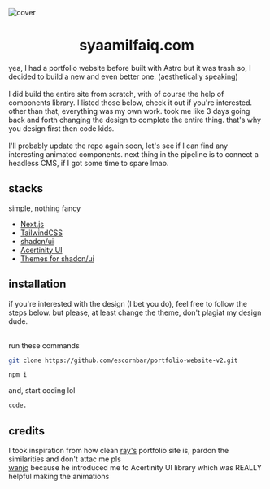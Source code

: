 ![cover](https://github.com/escornbar/portfolio-website-v2/assets/74599637/46a5124d-6128-437b-86da-da6b3c6f5162)

<h1 align="center">
  syaamilfaiq.com
</h1>

yea, I had a portfolio website before built with Astro but it was trash so, I decided to build a new and even better one. (aesthetically speaking)
<br/><br/>
I did build the entire site from scratch, with of course the help of components library. I listed those below, check it out if you're interested. other than that, everything was my own work.
took me like 3 days going back and forth changing the design to complete the entire thing. that's why you design first then code kids.
<br/><br/>
I'll probably update the repo again soon, let's see if I can find any interesting animated components. next thing in the pipeline is to connect a headless CMS, if I got some time to spare lmao. 

## stacks
simple, nothing fancy
<br/>
- [Next.js](https://nextjs.org)
- [TailwindCSS](https://tailwindcss.com)
- [shadcn/ui](https://ui.shadcn.com)
- [Acertinity UI](https://ui.aceternity.com)
- [Themes for shadcn/ui](https://ui.jln.dev)

## installation

if you're interested with the design (I bet you do), feel free to follow the steps below. but please, at least change the theme, don't plagiat my design dude.
<br/><br/>

run these commands
```sh
git clone https://github.com/escornbar/portfolio-website-v2.git
```
```sh
npm i
```
and, start coding lol
```sh
code.
```

## credits
I took inspiration from how clean [ray's](https://github.com/mdrhmn) portfolio site is, pardon the similarities and don't attac me pls
<br/>
[wanjo](https://github.com/KeluhingBavui) because he introduced me to Acertinity UI library which was REALLY helpful making the animations
